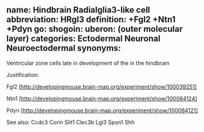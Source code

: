 name: Hindbrain Radialglia3-like cell
abbreviation: HRgl3
definition: +Fgl2 +Ntn1 +Pdyn
go:
shogoin: 
uberon: (outer molecular layer)
categories: Ectodermal Neuronal Neuroectodermal
synonyms:
---

Ventricular zone cells late in development of the in the hindbrain

Justification:

Fgl2 [http://developingmouse.brain-map.org/experiment/show/100039251]

Ntn1 [http://developingmouse.brain-map.org/experiment/show/100084124]

Pdyn [http://developingmouse.brain-map.org/experiment/show/100084121]

See also:
Ccdc3 Corin Slit1 Clec3b Lgi3 Spon1 Shh 